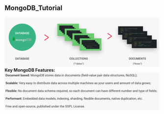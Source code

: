 ## MongoDB_Tutorial
![mongoDB explained](images/mongoDB1.png)  
**Key MongoDB Features:**
![mongoDB features](images/mongoDB2.png)
